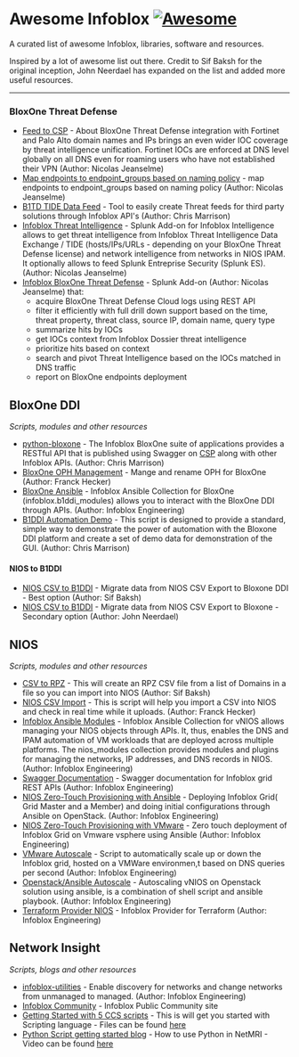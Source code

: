 # Awesome Infoblox [![Awesome](https://cdn.rawgit.com/sindresorhus/awesome/d7305f38d29fed78fa85652e3a63e154dd8e8829/media/badge.svg)](https://github.com/seefor/awesome-infoblox)

A curated list of awesome Infoblox, libraries, software and resources.

Inspired by a lot of awesome list out there.
Credit to Sif Baksh for the original inception, John Neerdael has expanded on the list and added more useful resources.


---
### BloxOne Threat Defense
* [Feed to CSP](https://github.com/njeanselme/feed-to-csp) - About
BloxOne Threat Defense integration with Fortinet and Palo Alto domain names and IPs brings an even wider IOC coverage by threat intelligence unification. Fortinet IOCs are enforced at DNS level globally on all DNS even for roaming users who have not established their VPN (Author: Nicolas Jeanselme)
* [Map endpoints to endpoint_groups based on naming policy](https://github.com/njeanselme/botdc-endpoints-management) - map endpoints to endpoint_groups based on naming policy (Author: Nicolas Jeanselme)
* [B1TD TIDE Data Feed](https://github.com/ccmarris/b1td_tide_data_feed) - Tool to easily create Threat feeds for third party solutions through Infoblox API's (Author: Chris Marrison)
* [Infoblox Threat Intelligence](https://splunkbase.splunk.com/app/4472/) - Splunk Add-on for Infoblox Intelligence allows to get threat intelligence from Infoblox Threat Intelligence Data Exchange / TIDE (hosts/IPs/URLs - depending on your BloxOne Threat Defense license) and network intelligence from networks in NIOS IPAM. 
It optionally allows to feed Splunk Entreprise Security (Splunk ES).(Author: Nicolas Jeanselme)
* [Infoblox BloxOne Threat Defense](https://splunkbase.splunk.com/app/4941/) - Splunk Add-on (Author: Nicolas Jeanselme) that:
  * acquire BloxOne Threat Defense Cloud logs using REST API
  * filter it efficiently with full drill down support based on the time, threat property, threat class, source IP, domain name, query type 
  * summarize hits by IOCs
  * get IOCs context from Infoblox Dossier threat intelligence
  * prioritize hits based on context
  * search and pivot Threat Intelligence based on the IOCs matched in DNS traffic
  * report on BloxOne endpoints deployment

## BloxOne DDI

*Scripts, modules and other resources*

* [python-bloxone](https://github.com/ccmarris/python-bloxone) - The Infoblox BloxOne suite of applications provides a RESTful API that is published using Swagger on [CSP](https://csp.infoblox.com/apidoc) along with other Infoblox APIs. (Author: Chris Marrison)
* [BloxOne OPH Management](https://github.com/frankhecker/infoblox-public) - Mange and rename OPH for BloxOne (Author: Franck Hecker)
* [BloxOne Ansible](https://github.com/johnneerdael/bloxone-ansible) - Infoblox Ansible Collection for BloxOne (infoblox.b1ddi_modules) allows you to interact with the BloxOne DDI through APIs. (Author: Infoblox Engineering)
* [B1DDI Automation Demo](https://github.com/ccmarris/b1ddi-automation-demo) - This script is designed to provide a standard, simple way to demonstrate the power of automation with the Bloxone DDI platform and create a set of demo data for demonstration of the GUI. (Author: Chris Marrison)


#### NIOS to B1DDI
* [NIOS CSV to B1DDI](https://github.com/seefor/bloxone_ddi) - Migrate data from NIOS CSV Export to Bloxone DDI - Best option (Author: Sif Baksh) 
* [NIOS CSV to B1DDI](https://github.com/johnneerdael/csv2b1ddi) - Migrate data from NIOS CSV Export to Bloxone - Secondary option (Author: John Neerdael)


## NIOS

*Scripts, modules and other resources*

* [CSV to RPZ](https://github.com/seefor/random-scripts/tree/main/csv_to_rpz_import) - This will create an RPZ CSV file from a list of Domains in a file so you can import into NIOS (Author: Sif Baksh)
* [NIOS CSV Import](https://github.com/frankhecker/infoblox-public/tree/main/nios/csv_scripts) - This is script will help you import a CSV into NIOS and check in real time while it uploads. (Author: Franck Hecker)
* [Infoblox Ansible Modules](https://github.com/infobloxopen/infoblox-ansible) - Infoblox Ansible Collection for vNIOS allows managing your NIOS objects through APIs. It, thus, enables the DNS and IPAM automation of VM workloads that are deployed across multiple platforms. The nios_modules collection provides modules and plugins for managing the networks, IP addresses, and DNS records in NIOS. (Author: Infoblox Engineering)
* [Swagger Documentation](https://github.com/infobloxopen/infoblox-swagger-wapi) - Swagger documentation for Infoblox grid REST APIs (Author: Infoblox Engineering)
* [NIOS Zero-Touch Provisioning with Ansible](https://github.com/infobloxopen/nios-ztp-ansible) - Deploying Infoblox Grid( Grid Master and a Member) and doing initial configurations through Ansible on OpenStack. (Author: Infoblox Engineering)
* [NIOS Zero-Touch Provisioning with VMware](https://github.com/infobloxopen/vnios_ztp_vmware) - Zero touch deployment of Infoblox Grid on Vmware vsphere using Ansible (Author: Infoblox Engineering)
* [VMware Autoscale](https://github.com/infobloxopen/vmware-autoscale) - Script to automatically scale up or down the Infoblox grid, hosted on a VMWare environmen,t based on DNS queries per second (Author: Infoblox Engineering)
* [Openstack/Ansible Autoscale](https://github.com/infobloxopen/vnios-autoscale-ansible-openstack) - Autoscaling vNIOS on Openstack solution using ansible, is a combination of shell script and ansible playbook. (Author: Infoblox Engineering)
* [Terraform Provider NIOS](https://github.com/infobloxopen/terraform-provider-infoblox) - Infoblox Provider for Terraform (Author: Infoblox Engineering)


## Network Insight

*Scripts, blogs and other resources*

* [infoblox-utilities](https://github.com/infobloxopen/infoblox-utilities) - Enable discovery for networks and change networks from unmanaged to managed. (Author: Infoblox Engineering)
* [Infoblox Community](https://community.infoblox.com/t5/Network-Automation/ct-p/NetworkAutomation) - Infoblox Public Community site
* [Getting Started with 5 CCS scripts](https://community.infoblox.com/t5/How-to-Articles/5-CCS-Scripts-to-Jump-Start-Your-NetMRI-CCS-Training/ba-p/11982) - This is will get you started with Scripting language - Files can be found [here](https://community.infoblox.com/t5/Automation-Scripts/5-CCS-Scripts-to-Jump-Start-Your-NetMRI-CCS-Training/m-p/11972/highlight/true#M142)
* [Python Script getting started blog](https://community.infoblox.com/t5/Community-Blog/5-Python-Scripts-to-get-you-started-in-NetMRI/ba-p/16305) - How to use Python in NetMRI - Video can be found [here](https://community.infoblox.com/t5/Tech-Videos/A-Python-Primer-for-NetMRI-Webinar-Archive/ba-p/13956)
